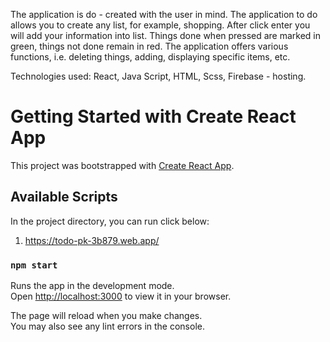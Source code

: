 
The application is do - created with the user in mind. The application to do allows you to create any list, for example, shopping. After click enter you will add your information into list. Things done when pressed are marked in green, things not done remain in red. The application offers various functions, i.e. deleting things, adding, displaying specific items, etc.

Technologies used: React, Java Script, HTML, Scss, Firebase - hosting.


# Getting Started with Create React App

This project was bootstrapped with [Create React App](https://github.com/facebook/create-react-app).

## Available Scripts

In the project directory, you can run click below:

1) https://todo-pk-3b879.web.app/

### `npm start`

Runs the app in the development mode.\
Open [http://localhost:3000](http://localhost:3000) to view it in your browser.

The page will reload when you make changes.\
You may also see any lint errors in the console.
